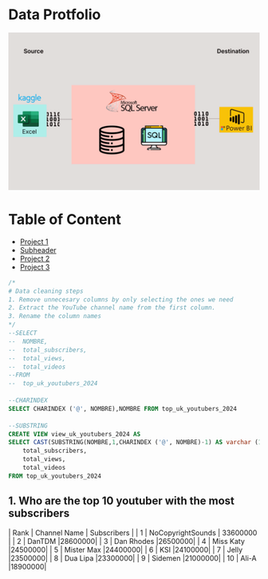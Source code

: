 # Data Protfolio


![excel-sql-power bi](assets/images/kaggle_to_powerbi.gif)

# Table of Content

-  [Project 1](#Project-1)
  -  [Subheader]()
-  [Project 2](#Project-2)
-  [Project 3](#Project-3)

```sql
/*
# Data cleaning steps
1. Remove unnecesary columns by only selecting the ones we need
2. Extract the YouTube channel name from the first column.
3. Rename the column names
*/
--SELECT 
--	NOMBRE,
--	total_subscribers,
--	total_views,
--	total_videos
--FROM
--	top_uk_youtubers_2024

--CHARINDEX
SELECT CHARINDEX ('@', NOMBRE),NOMBRE FROM top_uk_youtubers_2024

--SUBSTRING
CREATE VIEW view_uk_youtubers_2024 AS 
SELECT CAST(SUBSTRING(NOMBRE,1,CHARINDEX ('@', NOMBRE)-1) AS varchar (100)) AS channel_name,
	total_subscribers,
	total_views,
	total_videos
FROM top_uk_youtubers_2024
```

## 1. Who are the top 10 youtuber with the most subscribers

| Rank | Channel Name | Subscribers |
| 1  |  NoCopyrightSounds  |	33600000  |
| 2  | DanTDM |28600000|
| 3  |  Dan Rhodes  |26500000|
| 4  | Miss Katy |24500000|
| 5  | Mister Max |24400000|
| 6  | KSI |24100000|
| 7  | Jelly |23500000|
| 8  | Dua Lipa |23300000|
| 9  | Sidemen |21000000|
| 10  | Ali-A |18900000|

